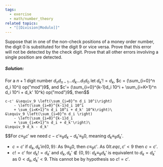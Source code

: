 ```yaml
---
tags:
  - exercise
  - math/number_theory
related topics:
  - "[[Division|Modulo]]"
---
```

Suppose that in one of the non-check positions of a money order number, the digit $0$ is substituted for the digit $9$ or vice versa. Prove that this error will not be detected by the check digit. Prove that all other errors involving a single position are detected.
##### Solution:
For a $n+1$ digit number $d_n d_{n-1}\dots d_k \dots d_1 d_0$ let $d_k' != d_k$, $c = (\sum_{i=0}^n d_i 10^i) op("mod")9$, and $c'= (\sum_{i=0}^{k-1}d_i 10^i + \sum_{i=K+1}^n d_i 10^i + d_k' 10^k) op("mod")9$, then$$

	c-c' &\equiv_9 \left(\sum_{i=0}^n d_i 10^i\right)
		- \left(\sum_{i=0}^{k-1}d_i 10^i 
		+ \sum_{i=K+1}^n d_i 10^i + d_k' 10^k\right)\
	&\equiv_9 \left(\sum_{i=0}^n d_i \right)
		- \left(\sum_{i=0}^{k-1}d_i
		+ \sum_{i=K+1}^n d_i + d_k'\right)\
	&\equiv_9 d_k - d_k'

$$For $c\equiv_9 c'$ we need $c-c'\equiv_9 d_k-d_k'\equiv_9 0$, meaning $d_k\equiv_9 d_k'$.
- $c=c'$ if $d_k,d_k' in\{0,9\}$:
	As $9\equiv_9 0$, then $c\equiv_9 c'$. As $0 lt.eq c,c' < 9$ then $c= c'$.
- $c != c'$ for $d_k != d_k'$ and $d_k, d_k'\notin\{0,9\}$:
	$d_k\equiv_9 d_k'$ is equivalent to $d_k=d_k'$ as $0< d_k, d_k'< 9$. This cannot be by hypothesis so $c != c'$.
